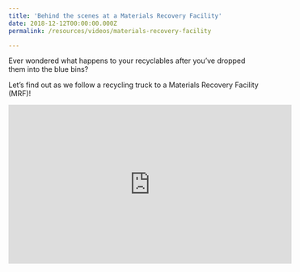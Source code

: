 ```yaml
---
title: 'Behind the scenes at a Materials Recovery Facility'
date: 2018-12-12T00:00:00.000Z
permalink: /resources/videos/materials-recovery-facility

---
```


Ever wondered what happens to your recyclables after you’ve dropped them into the blue bins?

Let’s find out as we follow a recycling truck to a Materials Recovery Facility (MRF)!

<div class="bp-youtube">
      <iframe width="560" height="315" src="https://www.youtube.com/embed/gBJo6VyN0R8" frameborder="0" allow="autoplay; encrypted-media" allowfullscreen></iframe>
</div>
